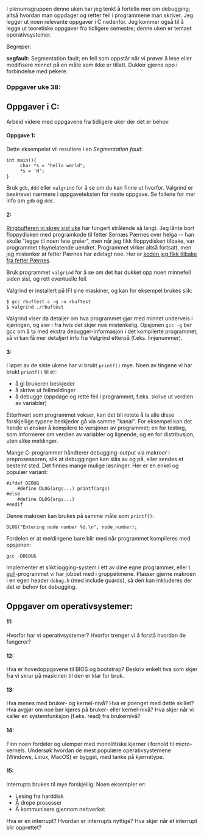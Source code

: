
I plenumsgruppen denne uken har jeg tenkt å fortelle mer om debugging;
 altså hvordan man oppdager og retter feil i programmene man skriver. Jeg legger ut noen relevante oppgaver i C nedenfor. Jeg kommer også til å legge ut teoretiske oppgaver fra tidligere semestre; denne uken er temaet operativsystemer.

Begreper:

**segfault:** Segmentation fault; en feil som oppstår når vi prøver å lese eller modifisere minnet på en måte som ikke er tillatt. Dukker gjerne opp i forbindelse med pekere.


### Oppgaver uke 38:

## Oppgaver i C:

Arbeid videre med oppgavene fra tidligere uker der det er behov.

#### Oppgave 1:

Dette eksempelet vil resultere i en *Segmentation fault*:

    int main(){
         char *s = "hello world";
         *s = 'H';
    }

Bruk `gdb`, `ddd` eller `valgrind` for å se om du kan finne ut hvorfor. Valgrind er beskrevet nærmere i oppgaveteksten for neste oppgave. Se foilene for mer info om `gdb` og `ddd`.



#### 2:

[Ringbufferen vi skrev sist uke](https://github.com/INF1060H11/oppgaver/tree/master/uke37forslag) har fungert strålende så langt. Jeg lånte bort floppydisken med programkode til fetter Sernæs Pærnes over helga -- han skulle "legge til noen fete greier", men når jeg fikk floppydisken tilbake, var programmet tilsynelatende uendret. Programmet virker altså fortsatt, men jeg mistenker at fetter Pærnes har ødelagt noe. Her er [koden jeg fikk tilbake fra fetter Pærnes](https://github.com/INF1060H11/oppgaver/tree/master/uke38forslag/ringbuffer_med_feil).

Bruk programmet `valgrind` for å se om det har dukket opp noen minnefeil siden sist, og rett eventuelle feil.

Valgrind er installert på IFI sine maskiner, og kan for eksempel brukes slik:

    $ gcc rbuftest.c -g -o rbuftest
    $ valgrind ./rbuftest

Valgrind viser da detaljer om hva programmet gjør med minnet underveis i kjøringen, og sier i fra hvis det skjer noe mistenkelig. Opsjonen `gcc -g` ber gcc om å ta med ekstra debugger-informasjon i det kompilerte programmet, så vi kan få mer detaljert info fra Valgrind etterpå (f.eks. linjenummer).

#### 3:

I løpet av de siste ukene har vi brukt `printf()` mye. Noen av tingene vi har brukt `printf()` til er:

- å gi brukeren beskjeder
- å skrive ut feilmeldinger
- å debugge (oppdage og rette feil i programmet, f.eks. skrive ut verdien av variabler)

Etterhvert som programmet vokser, kan det bli rotete å la alle disse forskjellige typene beskjeder gå via samme "kanal". For eksempel kan det hende vi ønsker å kompilere to versjoner av programmet; en for testing, som informerer om verdien av variabler og lignende, og en for distribusjon, uten slike meldinger.

Mange C-programmer håndterer debugging-output via makroer i preprosessoren, slik at debuggingen kan slås av og på, eller sendes et bestemt sted. Det finnes mange mulige løsninger. Her er en enkel og populær variant:

    #ifdef DEBUG
        #define DLOG(args...) printf(args)
    #else
        #define DLOG(args...)
    #endif

Denne makroen kan brukes på samme måte som `printf()`:

    DLOG("Entering node number %d.\n", node_number);

Fordelen er at meldingene bare blir med når programmet kompileres med opsjonen:

    gcc -DDEBUG

Implementer et slikt logging-system i ett av dine egne programmer, eller i [gull](https://github.com/INF1060H11/oppgaver/tree/master/uke37forslag)-programmet vi har jobbet med i gruppetimene. Plasser gjerne makroen i en egen header `debug.h` (med include guards), så den kan inkluderes der det er behov for debugging.


## Oppgaver om operativsystemer:

#### 11:

Hvorfor har vi operativsystemer? Hvorfor trenger vi å forstå hvordan
de fungerer?


#### 12:

Hva er hovedoppgavene til BIOS og bootstrap? Beskriv enkelt hva som skjer fra vi skrur på maskinen til den er klar for bruk.


#### 13:

Hva menes med bruker- og kernel-nivå? Hva er poenget med dette skillet? Hva avgjør om noe bør kjøres på bruker- eller kernel-nivå? Hva skjer når vi kaller en systemfunksjon (f.eks. read) fra brukernivå?


#### 14:

Finn noen fordeler og ulemper med monolittiske kjerner i forhold til micro-kernels. Undersøk hvordan de mest populære operativsystemene (Windows, Linux, MacOS) er bygget, med tanke på kjernetype.


#### 15:

Interrupts brukes til mye forskjellig. Noen eksempler er:

- Lesing fra harddisk
- Å drepe prosesser
- Å kommunisere gjennom nettverket

Hva er en interrupt? Hvordan er interrupts nyttige? Hva skjer når et interrupt blir opprettet?
